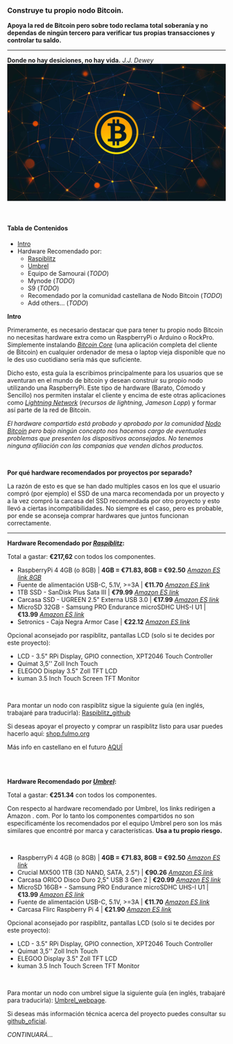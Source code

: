 ### Construye tu propio nodo Bitcoin.

**Apoya la red de Bitcoin pero sobre todo reclama total soberanía y no dependas de ningún tercero para verificar tus propias transacciones y controlar tu saldo.**
___

**Donde no hay desiciones, no hay vida.**
*J.J. Dewey*
<img src="link/../images/nodos.jpeg"> 

<br />

#### Tabla de Contenidos
- [Intro](#intro)
- Hardware Recomendado por:
    - [Raspiblitz](#raspiblitz)
    - [Umbrel](#umbrel)
    - Equipo de Samourai (*TODO*) 
    - Mynode (*TODO*) 
    - S9 (*TODO*)
    - Recomendado por la comunidad castellana de Nodo Bitcoin (*TODO*)  
    - Add others... (*TODO*) 

<a name="intro"></a> **Intro**

Primeramente, es necesario destacar que para tener tu propio nodo Bitcoin no necesitas hardware extra como un RaspberryPi o Arduino o RockPro. Simplemente instalando [*Bitcoin Core*](https://bitcoin.org/en/download) (una aplicación completa del cliente de Bitcoin) en cualquier ordenador de mesa o laptop vieja disponible que no le des uso cuotidiano sería más que suficiente.

Dicho esto, esta guía la escribimos principalmente para los usuarios que se aventuran en el mundo de bitcoin y desean construir su propio nodo utilizando una RaspberryPi. Este tipo de hardware (Barato, Cómodo y Sencillo) nos permiten instalar el cliente y encima de este otras aplicaciones como [*Lightning Network*](https://www.lopp.net/lightning-information.html) (*recursos de lightning, Jameson Lopp*) y formar así parte de la red de Bitcoin.

*El hardware compartido está probado y aprobado por la comunidad [*Nodo Bitcoin*](https://t.me/NodoBitcoin) pero bajo ningún concepto nos hacemos cargo de eventuales problemas que presenten los dispositivos aconsejados. No tenemos ninguna afiliación con las companias que venden dichos productos.*

<br/>

**Por qué hardware recomendados por proyectos por separado?**

La razón de esto es que se han dado multiples casos en los que el usuario compró (por ejemplo) el SSD de una marca recomendada por un proyecto y a la vez compró la carcasa del SSD recomendada por otro proyecto y esto llevó a ciertas incompatibilidades. No siempre es el caso, pero es probable, por ende se aconseja comprar hardwares que juntos funcionan correctamente.
___

**Hardware Recomendado por <a name="raspiblitz">[*Raspiblitz*](https://github.com/rootzoll/raspiblitz):**</a> 

Total a gastar: **€217,62** con todos los componentes.


- RaspberryPi 4 4GB (o 8GB) | **4GB = €71.83, 8GB = €92.50** [*Amazon ES link 8GB*](https://www.amazon.es/dp/B07TC2BK1X)
- Fuente de alimentación USB-C, 5.1V, >=3A | **€11.70** [*Amazon ES link*](https://www.amazon.es/dp/B07TZ89BT7)
- 1TB SSD - SanDisk Plus Sata III | **€79.99** [*Amazon ES link*](https://www.amazon.es/dp/B07D998212)
- Carcasa SSD - UGREEN 2.5" Externa USB 3.0 | **€17.99** [*Amazon ES link*](https://www.amazon.es/dp/B06XWSDGP6)
- MicroSD 32GB - Samsung PRO Endurance microSDHC UHS-I U1 | **€13.99** [*Amazon ES link*](https://www.amazon.es/dp/B07CY3QSST)
- Setronics - Caja Negra Armor Case | **€22.12** [*Amazon ES link*](https://www.amazon.es/dp/B07VP6GB4G)

Opcional aconsejado por raspiblitz, pantallas LCD (solo si te decides por este proyecto):
- LCD - 3.5" RPi Display, GPIO connection, XPT2046 Touch Controller
- Quimat 3,5'' Zoll Inch Touch
- ELEGOO Display 3.5" Zoll TFT LCD
- kuman 3.5 Inch Touch Screen TFT Monitor

<br/>

Para montar un nodo con raspiblitz sigue la siguiente guía (en inglés, trabajaré para traducirla): [Raspiblitz_github](https://github.com/rootzoll/raspiblitz#assemble-your-raspiblitz)

Si deseas apoyar el proyecto y comprar un raspiblitz listo para usar puedes hacerlo aquí: [shop.fulmo.org](https://shop.fulmo.org/product-category/raspiblitz/) 

Más info en castellano en el futuro [AQUÍ](raspiblitz/README.md)

<br/>
<br/>

**Hardware Recomendado por <a name="umbrel">[*Umbrel*](https://getumbrel.com/#start):**</a>

Total a gastar: **€251.34** con todos los componentes.

Con respecto al hardware recomendado por Umbrel, los links redirigen a Amazon . com. Por lo tanto los componentes compartidos no son especificaménte los recomendados por el equipo Umbrel pero son los más similares que encontré por marca y características. **Usa a tu propio riesgo.**

<br/>

- RaspberryPi 4 4GB (o 8GB) | **4GB = €71.83, 8GB = €92.50** [*Amazon ES link*](https://www.amazon.es/dp/B07TC2BK1X) 
- Crucial MX500 1TB (3D NAND, SATA, 2.5") | **€90.26** [*Amazon ES link*](https://www.amazon.es/dp/B077SF8KMG)
- Carcasa ORICO Disco Duro 2,5" USB 3 Gen 2 | **€20.99** [*Amazon ES link*](https://www.amazon.es/ORICO-Carcasa-Disco-Externo-Sopporta/dp/B07NYC6LKB)
- MicroSD 16GB+ - Samsung PRO Endurance microSDHC UHS-I U1 | **€13.99** [*Amazon ES link*](https://www.amazon.es/dp/B07CY3QSST)
- Fuente de alimentación USB-C, 5.1V, >=3A | **€11.70** [*Amazon ES link*](https://www.amazon.es/dp/B07TZ89BT7)
- Carcasa Flirc Raspberry Pi 4 | **€21.90** [*Amazon ES link*](https://www.amazon.es/Flirc-Raspberry-Pi-4-Case/dp/B07WG4DW52)

Opcional aconsejado por raspiblitz, pantallas LCD (solo si te decides por este proyecto):
- LCD - 3.5" RPi Display, GPIO connection, XPT2046 Touch Controller
- Quimat 3,5'' Zoll Inch Touch
- ELEGOO Display 3.5" Zoll TFT LCD
- kuman 3.5 Inch Touch Screen TFT Monitor

<br />

Para montar un nodo con umbrel sigue la siguiente guía (en inglés, trabajaré para traducirla): [Umbrel_webpage](https://getumbrel.com/#start).

Si deseas más información técnica acerca del proyecto puedes consultar su [github_oficial](https://github.com/getumbrel).


*CONTINUARÁ...*